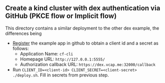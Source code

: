 ## Create a kind cluster with dex authentication via GitHub (PKCE flow or Implicit flow)

This directory contains a similar deployment to the other dex example, the differences being

- [Register](https://github.com/settings/applications/new) the example app in github to obtain a client id and a secret as follows:
  - Application Name: `cf-cli`
  - Homepage URL: `http://127.0.0.1:5555/`
  - Authorization callback URL: `https://dex.vcap.me:32000/callback`
- Run `CLIENT_ID=<client-id> CLIENT_SECRET=<client-secret> ./deploy.sh`. Fill in secrets from previous step.
